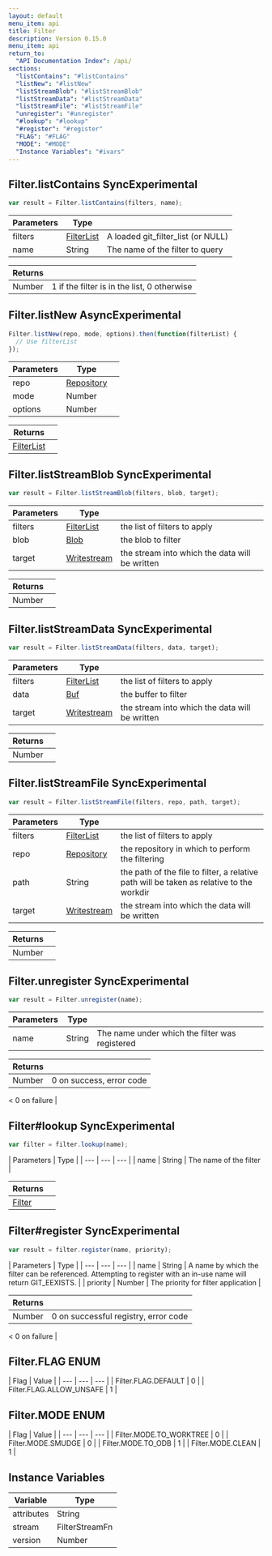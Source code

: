 ```yaml
---
layout: default
menu_item: api
title: Filter
description: Version 0.15.0
menu_item: api
return_to:
  "API Documentation Index": /api/
sections:
  "listContains": "#listContains"
  "listNew": "#listNew"
  "listStreamBlob": "#listStreamBlob"
  "listStreamData": "#listStreamData"
  "listStreamFile": "#listStreamFile"
  "unregister": "#unregister"
  "#lookup": "#lookup"
  "#register": "#register"
  "FLAG": "#FLAG"
  "MODE": "#MODE"
  "Instance Variables": "#ivars"
---
```


## <a name="listContains"></a><span>Filter.</span>listContains <span class="tags"><span class="sync">Sync</span><span class="experimental">Experimental</span></span>

```js
var result = Filter.listContains(filters, name);
```

| Parameters | Type |   |
| --- | --- | --- |
| filters | [FilterList](/api/filter_list/) | A loaded git_filter_list (or NULL) |
| name | String | The name of the filter to query |

| Returns |  |
| --- | --- |
| Number |  1 if the filter is in the list, 0 otherwise |

## <a name="listNew"></a><span>Filter.</span>listNew <span class="tags"><span class="async">Async</span><span class="experimental">Experimental</span></span>

```js
Filter.listNew(repo, mode, options).then(function(filterList) {
  // Use filterList
});
```

| Parameters | Type |   |
| --- | --- | --- |
| repo | [Repository](/api/repository/) |  |
| mode | Number |  |
| options | Number |  |

| Returns |  |
| --- | --- |
| [FilterList](/api/filter_list/) |  |

## <a name="listStreamBlob"></a><span>Filter.</span>listStreamBlob <span class="tags"><span class="sync">Sync</span><span class="experimental">Experimental</span></span>

```js
var result = Filter.listStreamBlob(filters, blob, target);
```

| Parameters | Type |   |
| --- | --- | --- |
| filters | [FilterList](/api/filter_list/) | the list of filters to apply |
| blob | [Blob](/api/blob/) | the blob to filter |
| target | [Writestream](/api/writestream/) | the stream into which the data will be written |

| Returns |  |
| --- | --- |
| Number |  |

## <a name="listStreamData"></a><span>Filter.</span>listStreamData <span class="tags"><span class="sync">Sync</span><span class="experimental">Experimental</span></span>

```js
var result = Filter.listStreamData(filters, data, target);
```

| Parameters | Type |   |
| --- | --- | --- |
| filters | [FilterList](/api/filter_list/) | the list of filters to apply |
| data | [Buf](/api/buf/) | the buffer to filter |
| target | [Writestream](/api/writestream/) | the stream into which the data will be written |

| Returns |  |
| --- | --- |
| Number |  |

## <a name="listStreamFile"></a><span>Filter.</span>listStreamFile <span class="tags"><span class="sync">Sync</span><span class="experimental">Experimental</span></span>

```js
var result = Filter.listStreamFile(filters, repo, path, target);
```

| Parameters | Type |   |
| --- | --- | --- |
| filters | [FilterList](/api/filter_list/) | the list of filters to apply |
| repo | [Repository](/api/repository/) | the repository in which to perform the filtering |
| path | String | the path of the file to filter, a relative path will be taken as relative to the workdir |
| target | [Writestream](/api/writestream/) | the stream into which the data will be written |

| Returns |  |
| --- | --- |
| Number |  |

## <a name="unregister"></a><span>Filter.</span>unregister <span class="tags"><span class="sync">Sync</span><span class="experimental">Experimental</span></span>

```js
var result = Filter.unregister(name);
```

| Parameters | Type |   |
| --- | --- | --- |
| name | String | The name under which the filter was registered |

| Returns |  |
| --- | --- |
| Number |  0 on success, error code 
<
0 on failure |

## <a name="lookup"></a><span>Filter#</span>lookup <span class="tags"><span class="sync">Sync</span><span class="experimental">Experimental</span></span>

```js
var filter = filter.lookup(name);
```

| Parameters | Type |
| --- | --- | --- |
| name | String | The name of the filter |

| Returns |  |
| --- | --- |
| [Filter](/api/filter/) |  |

## <a name="register"></a><span>Filter#</span>register <span class="tags"><span class="sync">Sync</span><span class="experimental">Experimental</span></span>

```js
var result = filter.register(name, priority);
```

| Parameters | Type |
| --- | --- | --- |
| name | String | A name by which the filter can be referenced. Attempting to register with an in-use name will return GIT_EEXISTS. |
| priority | Number | The priority for filter application |

| Returns |  |
| --- | --- |
| Number |  0 on successful registry, error code 
<
0 on failure |

## <a name="FLAG"></a><span>Filter.</span>FLAG <span class="tags"><span class="enum">ENUM</span></span>

| Flag | Value |
| --- | --- | --- |
| <span>Filter.FLAG.</span>DEFAULT | 0 |
| <span>Filter.FLAG.</span>ALLOW_UNSAFE | 1 |

## <a name="MODE"></a><span>Filter.</span>MODE <span class="tags"><span class="enum">ENUM</span></span>

| Flag | Value |
| --- | --- | --- |
| <span>Filter.MODE.</span>TO_WORKTREE | 0 |
| <span>Filter.MODE.</span>SMUDGE | 0 |
| <span>Filter.MODE.</span>TO_ODB | 1 |
| <span>Filter.MODE.</span>CLEAN | 1 |

## <a name="ivars"></a>Instance Variables

| Variable | Type |
| --- | --- |
| <a name="attributes"></a>attributes | String |
| <a name="stream"></a>stream | FilterStreamFn |
| <a name="version"></a>version | Number |

